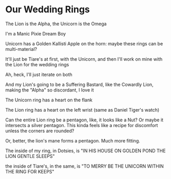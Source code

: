 # Our Wedding Rings

The Lion is the Alpha, the Unicorn is the Omega

I'm a Manic Pixie Dream Boy

Unicorn has a Golden Kallisti Apple on the horn: maybe these rings can be multi-material?

It'll just be Tiare's at first, with the Unicorn, and then I'll work on mine with the Lion for the wedding rings

Ah, heck, I'll just iterate on both

And my Lion's going to be a Suffering Bastard, like the Cowardly Lion, making the "Alpha" so discordant, I love it

The Unicorn ring has a heart on the flank

The Lion ring has a heart on the left wrist (same as Daniel Tiger's watch)

Can the entire Lion ring be a pentagon, like, it looks like a Nut? Or maybe it intersects a silver pentagon. This kinda feels like a recipe for discomfort unless the corners are rounded?

Or, better, the lion's mane forms a pentagon. Much more fitting.

The inside of my ring, in Dotsies, is "IN HIS HOUSE ON GOLDEN POND THE LION GENTLE SLEEPS"

the inside of Tiare's, in the same, is "TO MERRY BE THE UNICORN WITHIN THE RING FOR KEEPS"
